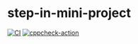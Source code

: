 # step-in-mini-project
[![CI](https://github.com/prani2298/tic-tac-toe-mini-project/actions/workflows/build.yml/badge.svg)](https://github.com/prani2298/tic-tac-toe-mini-project/actions/workflows/build.yml)
[![cppcheck-action](https://github.com/prani2298/tic-tac-toe-mini-project/actions/workflows/cpp.yml/badge.svg)](https://github.com/prani2298/tic-tac-toe-mini-project/actions/workflows/cpp.yml)
 
